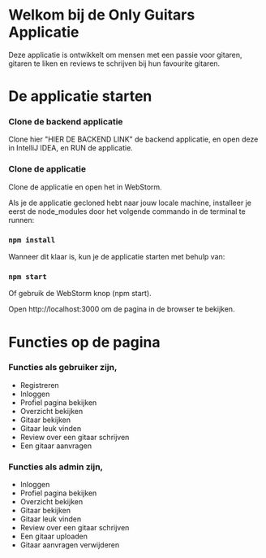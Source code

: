 # Welkom bij de Only Guitars Applicatie
Deze applicatie is ontwikkelt om mensen met een passie voor gitaren, gitaren te liken en reviews te schrijven bij hun favourite gitaren.

# De applicatie starten

### Clone de backend applicatie

Clone hier "HIER DE BACKEND LINK" de backend applicatie, en open deze in IntelliJ IDEA, en RUN de applicatie.

### Clone de applicatie

Clone de applicatie en open het in WebStorm.

Als je de applicatie gecloned hebt naar jouw locale machine, installeer je eerst de node_modules door het volgende commando in de terminal te runnen:

### `npm install`

Wanneer dit klaar is, kun je de applicatie starten met behulp van:

### `npm start`

Of gebruik de WebStorm knop (npm start). 

Open http://localhost:3000 om de pagina in de browser te bekijken.


# Functies op de pagina

### Functies als gebruiker zijn,

* Registreren
* Inloggen
* Profiel pagina bekijken
* Overzicht bekijken
* Gitaar bekijken
* Gitaar leuk vinden
* Review over een gitaar schrijven
* Een gitaar aanvragen

### Functies als admin zijn,

* Inloggen
* Profiel pagina bekijken
* Overzicht bekijken
* Gitaar bekijken
* Gitaar leuk vinden
* Review over een gitaar schrijven
* Een gitaar uploaden
* Gitaar aanvragen verwijderen
